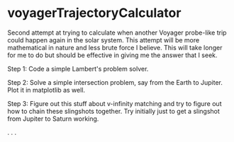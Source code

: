 # voyagerTrajectoryCalculator

Second attempt at trying to calculate when another Voyager probe-like trip could happen again in the solar system. This attempt will be more mathematical in nature and less brute force I believe. This will take longer for me to do but should be effective in giving me the answer that I seek. 

Step 1: Code a simple Lambert's problem solver.

Step 2: Solve a simple intersection problem, say from the Earth to Jupiter. Plot it in matplotlib as well.

Step 3: Figure out this stuff about v-infinity matching and try to figure out how to chain these slingshots together. Try initially just to get a slingshot from Jupiter to Saturn working.

.
.
.
